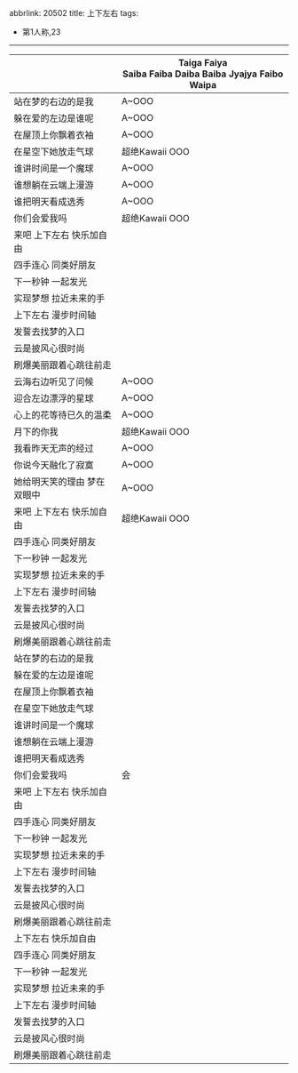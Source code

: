 abbrlink: 20502
title: 上下左右
tags:
  - 第1人称,23
---
|      |Taiga Faiya<br>Saiba Faiba Daiba Baiba Jyajya Faibo Waipa|
|--|--|
|站在梦的右边的是我|A~OOO|
|躲在爱的左边是谁呢|A~OOO|
|在屋顶上你飘着衣袖|A~OOO|
|在星空下她放走气球|超绝Kawaii OOO|
|谁讲时间是一个魔球|A~OOO|
|谁想躺在云端上漫游|A~OOO|
|谁把明天看成选秀|A~OOO|
|你们会爱我吗|超绝Kawaii OOO|
|来吧 上下左右 快乐加自由|      |
|四手连心 同类好朋友|      |
|下一秒钟 一起发光|      |
|实现梦想 拉近未来的手|      |
|上下左右 漫步时间轴|      |
|发誓去找梦的入口|      |
|云是披风心很时尚|      |
|刷爆美丽跟着心跳往前走|      |
|云海右边听见了问候|A~OOO|
|迎合左边漂浮的星球|A~OOO|
|心上的花等待已久的温柔|A~OOO|
|月下的你我|超绝Kawaii OOO|
|我看昨天无声的经过|A~OOO|
|你说今天融化了寂寞|A~OOO|
|她给明天笑的理由 梦在双眼中|A~OOO|
|来吧 上下左右 快乐加自由|超绝Kawaii OOO|
|四手连心 同类好朋友|      |
|下一秒钟 一起发光|      |
|实现梦想 拉近未来的手|      |
|上下左右 漫步时间轴|      |
|发誓去找梦的入口|      |
|云是披风心很时尚|      |
|刷爆美丽跟着心跳往前走|      |
|站在梦的右边的是我|      |
|躲在爱的左边是谁呢|      |
|在屋顶上你飘着衣袖|      |
|在星空下她放走气球|      |
|谁讲时间是一个魔球|      |
|谁想躺在云端上漫游|      |
|谁把明天看成选秀|      |
|你们会爱我吗|会|
|来吧 上下左右 快乐加自由|      |
|四手连心 同类好朋友|      |
|下一秒钟 一起发光|      |
|实现梦想 拉近未来的手|      |
|上下左右 漫步时间轴|      |
|发誓去找梦的入口|      |
|云是披风心很时尚|      |
|刷爆美丽跟着心跳往前走|      |
|上下左右 快乐加自由|      |
|四手连心 同类好朋友|      |
|下一秒钟 一起发光|      |
|实现梦想 拉近未来的手|      |
|上下左右 漫步时间轴|      |
|发誓去找梦的入口|      |
|云是披风心很时尚|      |
|刷爆美丽跟着心跳往前走|      |
